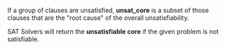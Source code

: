 If a group of clauses are unsatisfied, **unsat_core** is a subset of those clauses that are the "root cause" of the overall unsatisfiability.

SAT Solvers will return the **unsatisfiable core** if the given problem is not satisfiable.

